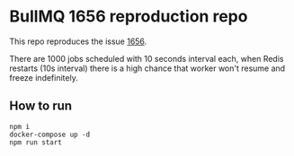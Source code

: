 # BullMQ 1656 reproduction repo

This repo reproduces the issue [1656](https://github.com/taskforcesh/bullmq/issues/1656).

There are 1000 jobs scheduled with 10 seconds interval each, when Redis restarts (10s interval) there is a high chance that worker won't resume and freeze indefinitely.

## How to run

```
npm i
docker-compose up -d
npm run start
```
